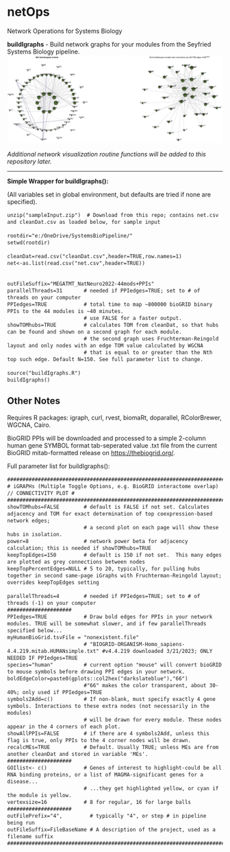 # netOps
Network Operations for Systems Biology

<b>buildIgraphs</b> - Build network graphs for your modules from the Seyfried Systems Biology pipeline.
<img SRC="https://github.com/edammer/netOps/blob/main/M33iGraphs+PPIs.JPG?raw=true">

<i>Additional network visualization routine functions will be added to this repository later.</i>
<HR>
<b>Simple Wrapper for buildIgraphs():</b>

(All variables set in global environment, but defaults are tried if none are specified).
```
unzip("sampleInput.zip")  # Download from this repo; contains net.csv and cleanDat.csv as loaded below, for sample input

rootdir="e:/OneDrive/SystemsBioPipeline/"
setwd(rootdir)

cleanDat=read.csv("cleanDat.csv",header=TRUE,row.names=1)
net<-as.list(read.csv("net.csv",header=TRUE))


outFileSuffix="MEGATMT_NatNeuro2022-44mods+PPIs"
parallelThreads=31       # needed if PPIedges=TRUE; set to # of threads on your computer
PPIedges=TRUE            # total time to map ~800000 bioGRID binary PPIs to the 44 modules is ~40 minutes.
                         # use FALSE for a faster output.
showTOMhubs=TRUE         # calculates TOM from cleanDat, so that hubs can be found and shown on a second graph for each module.
                         # the second graph uses Fruchterman-Reingold layout and only nodes with an edge TOM value calculated by WGCNA
                         # that is equal to or greater than the Nth top such edge. Default N=150. See full parameter list to change.

source("buildIgraphs.R")
buildIgraphs()
```
## Other Notes
Requires R packages: igraph, curl, rvest, biomaRt, doparallel, RColorBrewer, WGCNA, Cairo.

BioGRID PPIs will be downloaded and processed to a simple 2-column human gene SYMBOL format tab-seperated value .txt file from the current BioGRID mitab-formatted release on <a href="https://thebiogrid.org/">https://thebiogrid.org/</a>.

Full parameter list for buildIgraphs():
```
############################################################################################
# iGRAPHs (Multiple Toggle Options, e.g. BioGRID interactome overlap) // CONNECTIVITY PLOT #
############################################################################################
showTOMhubs=FALSE        # default is FALSE if not set. Calculates adjacency and TOM for exact determination of top coexpression-based network edges;
                         # a second plot on each page will show these hubs in isolation.
power=8                  # network power beta for adjacency calculation; this is needed if showTOMhubs=TRUE
keepTopEdges=150         # default is 150 if not set.  This many edges are plotted as grey connections between nodes
keepTopPercentEdges=NULL # 5 to 20, typically, for pulling hubs together in second same-page iGraphs with Fruchterman-Reingold layout; overrides keepTopEdges setting

parallelThreads=4        # needed if PPIedges=TRUE; set to # of threads (-1) on your computer
#####################
PPIedges=TRUE            # Draw bold edges for PPIs in your network modules. TRUE will be somewhat slower, and if few parallelThreads specified below...
myHumanBioGrid.tsvFile = "nonexistent.file"
                         # "BIOGRID-ORGANISM-Homo_sapiens-4.4.219.mitab.HUMANsimple.txt" #v4.4.219 downloaded 3/21/2023; ONLY NEEDED IF PPIedges=TRUE
species="human"          # current option "mouse" will convert bioGRID to mouse symbols before drawing PPI edges in your network.
boldEdgeColor=paste0(gplots::col2hex("darkslateblue"),"66")
                         #"66" makes the color transparent, about 30-40%; only used if PPIedges=TRUE
symbols2Add=c()          # If non-blank, must specify exactly 4 gene symbols. Interactions to these extra nodes (not necessarily in the modules)
                         # will be drawn for every module. These nodes appear in the 4 corners of each plot.
showAllPPIs=FALSE        # if there are 4 symbols2Add, unless this flag is true, only PPIs to the 4 corner nodes will be drawn.
recalcMEs=TRUE           # Default. Usually TRUE; unless MEs are from another cleanDat and stored in variable 'MEs'.
#####################
GOIlist<- c()            # Genes of interest to highlight-could be all RNA binding proteins, or a list of MAGMA-significant genes for a disease...
                         # ...they get highlighted yellow, or cyan if the module is yellow.
vertexsize=16            # 8 for regular, 16 for large balls
#####################
outFilePrefix="4",         # typically "4", or step # in pipeline being run
outFileSuffix=FileBaseName # A description of the project, used as a filename suffix
############################################################################################
```
